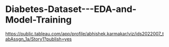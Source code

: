 # Diabetes-Dataset---EDA-and-Model-Training
https://public.tableau.com/app/profile/abhishek.karmakar/viz/ids2022007_tabAssgn_1a/Story1?publish=yes
